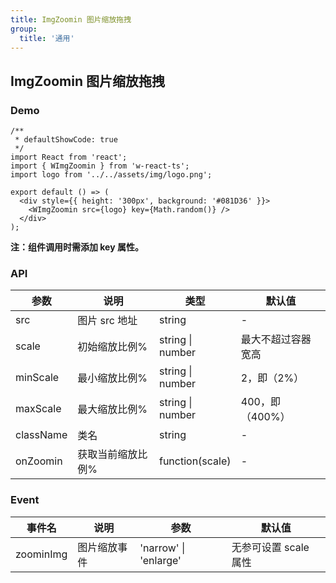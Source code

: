 ```yaml
---
title: ImgZoomin 图片缩放拖拽
group:
  title: '通用'
---
```


## ImgZoomin 图片缩放拖拽

### Demo

```tsx
/**
 * defaultShowCode: true
 */
import React from 'react';
import { WImgZoomin } from 'w-react-ts';
import logo from '../../assets/img/logo.png';

export default () => (
  <div style={{ height: '300px', background: '#081D36' }}>
    <WImgZoomin src={logo} key={Math.random()} />
  </div>
);
```

**注：组件调用时需添加 key 属性。**

### API

| 参数      | 说明              | 类型             | 默认值             |
| --------- | ----------------- | ---------------- | ------------------ |
| src       | 图片 src 地址     | string           | -                  |
| scale     | 初始缩放比例%     | string \| number | 最大不超过容器宽高 |
| minScale  | 最小缩放比例%     | string \| number | 2，即（2%）        |
| maxScale  | 最大缩放比例%     | string \| number | 400，即（400%）    |
| className | 类名              | string           | -                  |
| onZoomin  | 获取当前缩放比例% | function(scale)  | -                  |

### Event

| 事件名    | 说明         | 参数                  | 默认值                |
| --------- | ------------ | --------------------- | --------------------- |
| zoominImg | 图片缩放事件 | 'narrow' \| 'enlarge' | 无参可设置 scale 属性 |
